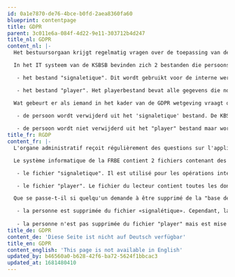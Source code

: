 ```yaml
---
id: 0a1e7870-de76-4bce-b0fd-2aea8360fa60
blueprint: contentpage
title: GDPR
parent: 3c011e6a-084f-4d22-9e11-303712b4d247
title_nl: GDPR
content_nl: |-
  Het bestuursorgaan krijgt regelmatig vragen over de toepassing van de GDPR regels. In het Intern reglement vind je voor de voornaamste rechten en plichten

  In het IT systeem van de KSBSB bevinden zich 2 bestanden die persoonsgebonden data bevatten

   - het bestand "signaletique". Dit wordt gebruikt voor de interne werking en wordt aan niemand ter beschikking gesteld ook niet aan de culturele federaties en liga's. Hierin staan alle data die we over jou hebben. De culturele federaties en de liga's kunnen wel de informatie opvragen voor ieder lid.

   - het bestand "player". Het playerbestand bevat alle gegevens die nodig zijn om paringen te maken. Het programma SWAR gebruikt en kan ook de leden hebben toegang tot dit bestand via het afgeschermde gedeelte van de website.

  Wat gebeurt er als iemand in het kader van de GDPR wetgeving vraagt om verwijderd te worden uit de "database" van de KBSB.

   - de persoon wordt verwijderd uit het 'signaletique' bestand. De KBSB heeft echter backups van het signaletique bestand, waarin de gegevens van de persoon nog steeds kunnen staan. Om de integriteit van die backups te bewaren, kunnen de persoonsgegevns niet uit de backups verwijderd worden.
      
   - de persoon wordt niet verwijderd uit het "player" bestand maar wordt op non actief gezet. De KBSB blijft de player gegevens nodig hebben omdat er anders een inconsistentie in de eloverwerking komt en omdat de leden het recht hebben om te weten wie hun tegenstanders waren in reeds gespeelde partijen. De KBSB heeft het recht om de player gegevens bij te houden, omdat behalve de naam, voornaam en geboortejaar, alle andere gevens door de KBSB zelf zijn aangemaakt.
title_fr: RGDP
content_fr: |-
  L'organe administratif reçoit régulièrement des questions sur l'application des règles du RGPD. Dans le Règlement intérieur, vous trouverez les droits et obligations les plus importants

  Le système informatique de la FRBE contient 2 fichiers contenant des données personnelles

   - le fichier "signaletique". Il est utilisé pour les opérations internes et n'est mis à la disposition de personne, y compris des fédérations culturelles et des ligues . Celui-ci contient toutes les données que nous avons sur vous.  Les fédérations culturelles et les ligues peuvent demander les informations pour leur membres.

   - le fichier "player". Le fichier du lecteur contient toutes les données nécessaires pour effectuer des appariements. Le programme SWAR l'utilise. Le fichier est accesible aux membres via la zone protégée du site Web.

  Que se passe-t-il si quelqu'un demande à être supprimé de la "base de données" de la FRBE dans le cadre de la législation GDPR.

   - la personne est supprimée du fichier «signalétique». Cependant, la FRBE a des backups du fichier signaletique, qui peut toujours contenir les données de la personne. Pour maintenir l'intégrité de ces sauvegardes, les données personnelles ne peuvent pas être supprimées des backups.
      
   - la personne n'est pas supprimée du fichier "player" mais est mise sur inactive. La FRBE continue d'avoir besoin des données des joueurs car sinon il y aura une incohérence dans le traitement elo et parce que les membres ont le droit de savoir qui étaient leurs adversaires dans les parties déjà jouées. La FRBE a le droit de conserver les données du joueur, car à part du nom, prénom et de l'année de naissance, toutes les autres données sont créées par la FRBE elle-même.
title_de: GDPR
content_de: 'Diese Seite ist nicht auf Deutsch verfügbar'
title_en: GDPR
content_english: 'This page is not available in English'
updated_by: b46560a0-b628-42f6-ba72-5624f1bbcac3
updated_at: 1681480410
---
```

